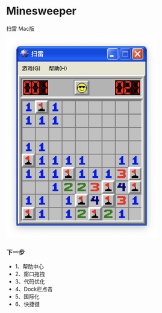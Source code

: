 # Minesweeper
扫雷 Mac版

<img src="https://github.com/mengxianliang/Minesweeper/blob/main/Image/1.png" alt="" title="扫雷" width="400" height="531">

### 下一步
- 1、帮助中心
- 2、窗口拖拽
- 3、代码优化
- 4、Dock栏点击
- 5、国际化
- 6、快捷键
